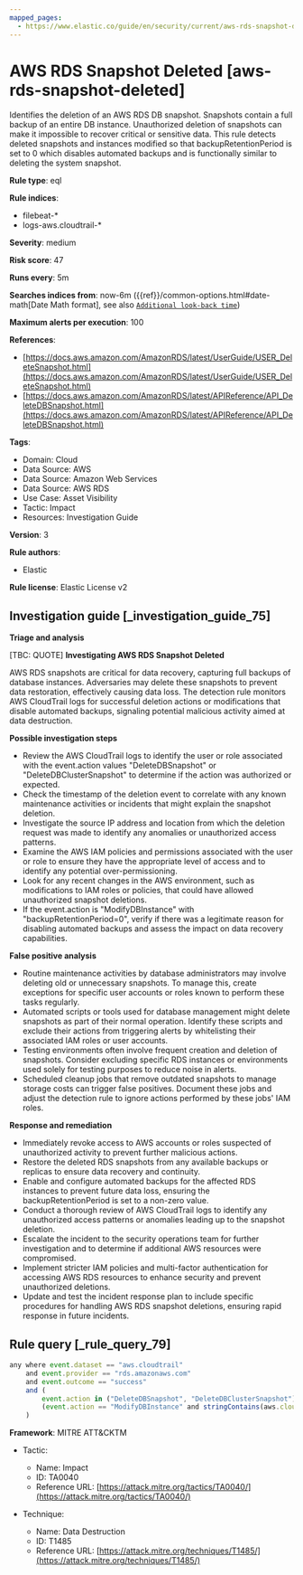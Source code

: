 ```yaml
---
mapped_pages:
  - https://www.elastic.co/guide/en/security/current/aws-rds-snapshot-deleted.html
---
```


# AWS RDS Snapshot Deleted [aws-rds-snapshot-deleted]

Identifies the deletion of an AWS RDS DB snapshot. Snapshots contain a full backup of an entire DB instance. Unauthorized deletion of snapshots can make it impossible to recover critical or sensitive data. This rule detects deleted snapshots and instances modified so that backupRetentionPeriod is set to 0 which disables automated backups and is functionally similar to deleting the system snapshot.

**Rule type**: eql

**Rule indices**:

* filebeat-*
* logs-aws.cloudtrail-*

**Severity**: medium

**Risk score**: 47

**Runs every**: 5m

**Searches indices from**: now-6m ({{ref}}/common-options.html#date-math[Date Math format], see also [`Additional look-back time`](docs-content://solutions/security/detect-and-alert/create-detection-rule.md#rule-schedule))

**Maximum alerts per execution**: 100

**References**:

* [https://docs.aws.amazon.com/AmazonRDS/latest/UserGuide/USER_DeleteSnapshot.html](https://docs.aws.amazon.com/AmazonRDS/latest/UserGuide/USER_DeleteSnapshot.html)
* [https://docs.aws.amazon.com/AmazonRDS/latest/APIReference/API_DeleteDBSnapshot.html](https://docs.aws.amazon.com/AmazonRDS/latest/APIReference/API_DeleteDBSnapshot.html)

**Tags**:

* Domain: Cloud
* Data Source: AWS
* Data Source: Amazon Web Services
* Data Source: AWS RDS
* Use Case: Asset Visibility
* Tactic: Impact
* Resources: Investigation Guide

**Version**: 3

**Rule authors**:

* Elastic

**Rule license**: Elastic License v2

## Investigation guide [_investigation_guide_75]

**Triage and analysis**

[TBC: QUOTE]
**Investigating AWS RDS Snapshot Deleted**

AWS RDS snapshots are critical for data recovery, capturing full backups of database instances. Adversaries may delete these snapshots to prevent data restoration, effectively causing data loss. The detection rule monitors AWS CloudTrail logs for successful deletion actions or modifications that disable automated backups, signaling potential malicious activity aimed at data destruction.

**Possible investigation steps**

* Review the AWS CloudTrail logs to identify the user or role associated with the event.action values "DeleteDBSnapshot" or "DeleteDBClusterSnapshot" to determine if the action was authorized or expected.
* Check the timestamp of the deletion event to correlate with any known maintenance activities or incidents that might explain the snapshot deletion.
* Investigate the source IP address and location from which the deletion request was made to identify any anomalies or unauthorized access patterns.
* Examine the AWS IAM policies and permissions associated with the user or role to ensure they have the appropriate level of access and to identify any potential over-permissioning.
* Look for any recent changes in the AWS environment, such as modifications to IAM roles or policies, that could have allowed unauthorized snapshot deletions.
* If the event.action is "ModifyDBInstance" with "backupRetentionPeriod=0", verify if there was a legitimate reason for disabling automated backups and assess the impact on data recovery capabilities.

**False positive analysis**

* Routine maintenance activities by database administrators may involve deleting old or unnecessary snapshots. To manage this, create exceptions for specific user accounts or roles known to perform these tasks regularly.
* Automated scripts or tools used for database management might delete snapshots as part of their normal operation. Identify these scripts and exclude their actions from triggering alerts by whitelisting their associated IAM roles or user accounts.
* Testing environments often involve frequent creation and deletion of snapshots. Consider excluding specific RDS instances or environments used solely for testing purposes to reduce noise in alerts.
* Scheduled cleanup jobs that remove outdated snapshots to manage storage costs can trigger false positives. Document these jobs and adjust the detection rule to ignore actions performed by these jobs' IAM roles.

**Response and remediation**

* Immediately revoke access to AWS accounts or roles suspected of unauthorized activity to prevent further malicious actions.
* Restore the deleted RDS snapshots from any available backups or replicas to ensure data recovery and continuity.
* Enable and configure automated backups for the affected RDS instances to prevent future data loss, ensuring the backupRetentionPeriod is set to a non-zero value.
* Conduct a thorough review of AWS CloudTrail logs to identify any unauthorized access patterns or anomalies leading up to the snapshot deletion.
* Escalate the incident to the security operations team for further investigation and to determine if additional AWS resources were compromised.
* Implement stricter IAM policies and multi-factor authentication for accessing AWS RDS resources to enhance security and prevent unauthorized deletions.
* Update and test the incident response plan to include specific procedures for handling AWS RDS snapshot deletions, ensuring rapid response in future incidents.


## Rule query [_rule_query_79]

```js
any where event.dataset == "aws.cloudtrail"
    and event.provider == "rds.amazonaws.com"
    and event.outcome == "success"
    and (
        event.action in ("DeleteDBSnapshot", "DeleteDBClusterSnapshot") or
        (event.action == "ModifyDBInstance" and stringContains(aws.cloudtrail.request_parameters, "backupRetentionPeriod=0"))
    )
```

**Framework**: MITRE ATT&CKTM

* Tactic:

    * Name: Impact
    * ID: TA0040
    * Reference URL: [https://attack.mitre.org/tactics/TA0040/](https://attack.mitre.org/tactics/TA0040/)

* Technique:

    * Name: Data Destruction
    * ID: T1485
    * Reference URL: [https://attack.mitre.org/techniques/T1485/](https://attack.mitre.org/techniques/T1485/)



